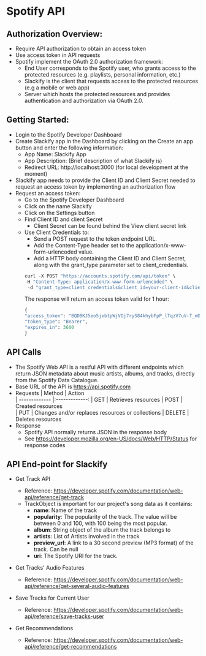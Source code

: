 # Spotify API
## Authorization Overview:
- Require API authorization to obtain an access token
- Use access token in API requests
- Spotify implement the OAuth 2.0 authorization framework:
    - End User corresponds to the Spotify user, who grants access to the protected resources (e.g. playlists, personal information, etc.)
    - Slackify is the client that requests access to the protected resources (e.g a mobile or web app)
    - Server which hosts the protected resources and provides authentication and authorization via OAuth 2.0.
## Getting Started:
- Login to the Spotify Developer Dashboard
- Create Slackify app in the Dashboard by clicking on the Create an app button and enter the following information:
    - App Name: Slackify App
    - App Description: (Brief description of what Slackify is)
    - Redirect URL: http://localhost:3000 (for local development at the moment)
- Slackify app needs to provide the Client ID and Client Secret needed to request an access token by implementing an authorization flow
- Request an access token:
    - Go to the Spotify Developer Dashboard
    - Click on the name Slackify
    - Click on the Settings button
    - Find Client ID and client Secret
        - Client Secret can be found behind the View client secret link
    - Use Client Credentials to:
        - Send a POST request to the token endpoint URL.
        - Add the Content-Type header set to the application/x-www-form-urlencoded value.
        - Add a HTTP body containing the Client ID and Client Secret, along with the grant_type parameter set to client_credentials.
        ```python
        curl -X POST "https://accounts.spotify.com/api/token" \
        -H "Content-Type: application/x-www-form-urlencoded" \
         -d "grant_type=client_credentials&client_id=your-client-id&client_secret=your-client-secret"
        ```
        The response will return an access token valid for 1 hour:
        ```python
        {
        "access_token": "BQDBKJ5eo5jxbtpWjVOj7ryS84khybFpP_lTqzV7uV-T_m0cTfwvdn5BnBSKPxKgEb11",
        "token_type": "Bearer",
        "expires_in": 3600
        }
        ```
## API Calls
- The Spotify Web API is a restful API with different endpoints which return JSON metadata about music artists, albums, and tracks, directly from the Spotify Data Catalogue.
- Base URL of the API is https://api.spotify.com
- Requests
| Method        | Action           
| ------------- |:-------------:
| GET           | Retrieves resources 
| POST          | Created resources     
| PUT           | Changes and/or replaces resources or collections
| DELETE        | Deletes resources     
- Response
    - Spotify API normally returns JSON in the response body
    - See https://developer.mozilla.org/en-US/docs/Web/HTTP/Status for response codes

## API End-point for Slackify
- Get Track API 
    - Reference: https://developer.spotify.com/documentation/web-api/reference/get-track
    - TrackObject is important for our project's song data as it contains:
        - **name**: Name of the track
        - **popularity**: The popularity of the track. The value will be between 0 and 100, with 100 being the most popular.
        - **album**: String object of the album the track belongs to
        - **artists**: List of Artists involved in the track
        - **preview_url**: A link to a 30 second preview (MP3 format) of the track. Can be null
        - **uri**: The Spotify URI for the track.

- Get Tracks' Audio Features
    - Reference: https://developer.spotify.com/documentation/web-api/reference/get-several-audio-features
- Save Tracks for Current User
    - Reference: https://developer.spotify.com/documentation/web-api/reference/save-tracks-user
- Get Recommendations
    - Reference: https://developer.spotify.com/documentation/web-api/reference/get-recommendations

    